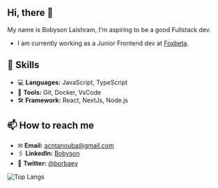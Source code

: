 ## Hi, there 👋

My name is Bobyson Laishram, I'm aspiring to be a good Fullstack dev.
- I am currently working as a Junior Frontend dev at [Foxbeta](https://foxbeta.tech/).

## 🚀 Skills

- 💻 **Languages:** JavaScript, TypeScript
- 🔧 **Tools:** Git, Docker, VsCode
- 🛠️ **Framework:** React, NextJs, Node.js

## 📫 How to reach me

- ✉ **Email:** acntanouba@gmail.com
- 🖇️ **LinkedIn:** [Bobyson](https://www.linkedin.com/in/bobysonlaish40/)
- 🐤 **Twitter:** [@borbaey](https://x.com/borbaey)

![Top Langs](https://github-readme-stats.vercel.app/api/top-langs/?username=Bobyson&layout=compact)
<!---
Bobyson/Bobyson is a ✨ special ✨ repository because its `README.md` (this file) appears on your GitHub profile.
You can click the Preview link to take a look at your changes.
--->
